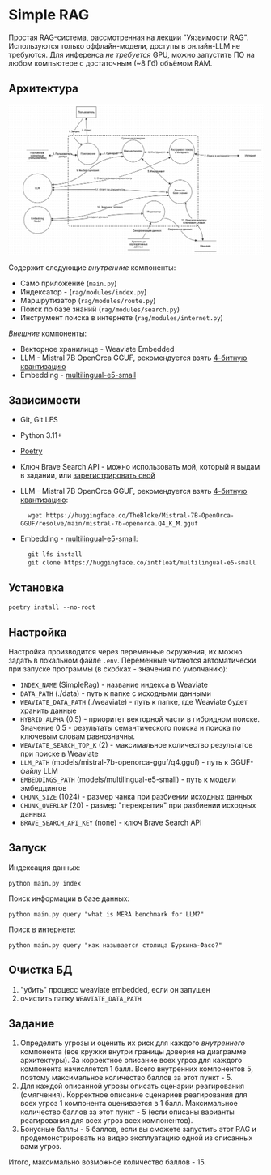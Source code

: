 # Simple RAG

Простая RAG-система, рассмотренная на лекции "Уязвимости RAG".
Используются только оффлайн-модели, доступы в онлайн-LLM не требуются.
Для инференса *не требуется* GPU, можно запустить ПО на любом компьютере с достаточным (~8 Гб) объёмом RAM. 

## Архитектура

![Application Layout](./docs/app.png)

Содержит следующие *внутренние* компоненты:

- Само приложение (`main.py`)
- Индексатор - (`rag/modules/index.py`)
- Маршрутизатор (`rag/modules/route.py`)
- Поиск по базе знаний (`rag/modules/search.py`)
- Инструмент поиска в интернете (`rag/modules/internet.py`)

*Внешние* компоненты:

- Векторное хранилище - Weaviate Embedded
- LLM - Mistral 7B OpenOrca GGUF, рекомендуется взять [4-битную квантизацию](https://huggingface.co/TheBloke/Mistral-7B-OpenOrca-GGUF/resolve/main/mistral-7b-openorca.Q4_K_M.gguf)
- Embedding - [multilingual-e5-small](https://huggingface.co/intfloat/multilingual-e5-small)

## Зависимости

- Git, Git LFS
- Python 3.11+
- [Poetry](https://python-poetry.org/)
- Ключ Brave Search API - можно использовать мой, который я выдам в задании, или [зарегистрировать свой](https://api.search.brave.com/register)
- LLM - Mistral 7B OpenOrca GGUF, рекомендуется взять [4-битную квантизацию](https://huggingface.co/TheBloke/Mistral-7B-OpenOrca-GGUF/resolve/main/mistral-7b-openorca.Q4_K_M.gguf):

        wget https://huggingface.co/TheBloke/Mistral-7B-OpenOrca-GGUF/resolve/main/mistral-7b-openorca.Q4_K_M.gguf

- Embedding - [multilingual-e5-small](https://huggingface.co/intfloat/multilingual-e5-small):

        git lfs install
        git clone https://huggingface.co/intfloat/multilingual-e5-small

## Установка

    poetry install --no-root

## Настройка

Настройка производится через переменные окружения, их можно задать в локальном файле `.env`. 
Переменные читаются автоматически при запуске программы (в скобках - значения по умолчанию):

- `INDEX_NAME` (SimpleRag) - название индекса в Weaviate
- `DATA_PATH` (./data) - путь к папке с исходными данными
- `WEAVIATE_DATA_PATH` (./weaviate) - путь к папке, где Weaviate будет хранить данные
- `HYBRID_ALPHA` (0.5) - приоритет векторной части в гибридном поиске. Значение 0.5 - результаты семантического поиска и поиска по ключевым словам равнозначны.
- `WEAVIATE_SEARCH_TOP_K` (2) - максимальное количество результатов при поиске в Weaviate
- `LLM_PATH` (models/mistral-7b-openorca-gguf/q4.gguf) - путь к GGUF-файлу LLM
- `EMBEDDINGS_PATH` (models/multilingual-e5-small) - путь к модели эмбеддингов
- `CHUNK_SIZE` (1024) - размер чанка при разбиении исходных данных
- `CHUNK_OVERLAP` (20) - размер "перекрытия" при разбиении исходных данных
- `BRAVE_SEARCH_API_KEY` (none) - ключ Brave Search API

## Запуск

Индексация данных:

    python main.py index

Поиск информации в базе данных:

    python main.py query "what is MERA benchmark for LLM?"

Поиск в интернете:

    python main.py query "как называется столица Буркина-Фасо?"

## Очистка БД

1. "убить" процесс weaviate embedded, если он запущен
2. очистить папку `WEAVIATE_DATA_PATH`

## Задание

1. Определить угрозы и оценить их риск для каждого *внутреннего* компонента (все кружки внутри границы доверия на диаграмме архитектуры). За корректное описание всех угроз для каждого компонента начисляется 1 балл. Всего внутренних компонентов 5, поэтому максимальное количество баллов за этот пункт - 5.
2. Для каждой описанной угрозы описать сценарии реагирования (смягчения). Корректное описание сценариев реагирования для всех угроз 1 компонента оценивается в 1 балл. Максимальное количество баллов за этот пункт - 5 (если описаны варианты реагирования для всех угроз всех компонентов).
3. Бонусные баллы - 5 баллов, если вы сможете запустить этот RAG и продемонстрировать на видео эксплуатацию одной из описанных вами угроз.

Итого, максимально возможное количество баллов - 15.
